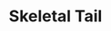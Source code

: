 ---
templateKey: blog-post
featuredpost: false
featuredimage: /assets/Skeletal_Tail.png
title: Skeletal Tail
description: Artifacts
testfield: 1170
---